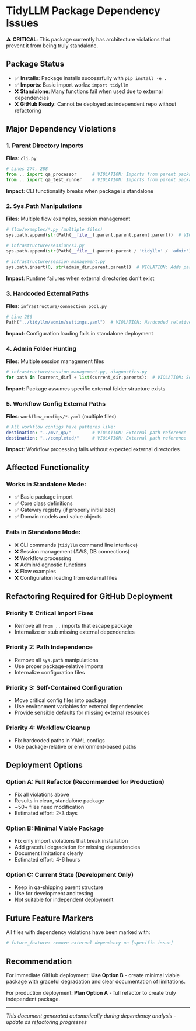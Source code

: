 # TidyLLM Package Dependency Issues

⚠️ **CRITICAL**: This package currently has architecture violations that prevent it from being truly standalone.

## Package Status
- ✅ **Installs**: Package installs successfully with `pip install -e .`
- ✅ **Imports**: Basic import works: `import tidyllm`
- ❌ **Standalone**: Many functions fail when used due to external dependencies
- ❌ **GitHub Ready**: Cannot be deployed as independent repo without refactoring

## Major Dependency Violations

### 1. Parent Directory Imports
**Files**: `cli.py`
```python
# Lines 274, 288
from .. import qa_processor      # VIOLATION: Imports from parent package
from .. import qa_test_runner    # VIOLATION: Imports from parent package
```
**Impact**: CLI functionality breaks when package is standalone

### 2. Sys.Path Manipulations
**Files**: Multiple flow examples, session management
```python
# flow/examples/*.py (multiple files)
sys.path.append(str(Path(__file__).parent.parent.parent.parent))  # VIOLATION: Goes 4 levels up

# infrastructure/session/s3.py
sys.path.append(str(Path(__file__).parent.parent / 'tidyllm' / 'admin'))  # VIOLATION: Assumes parent structure

# infrastructure/session_management.py
sys.path.insert(0, str(admin_dir.parent.parent))  # VIOLATION: Adds parent.parent to path
```
**Impact**: Runtime failures when external directories don't exist

### 3. Hardcoded External Paths
**Files**: `infrastructure/connection_pool.py`
```python
# Line 286
Path("../tidyllm/admin/settings.yaml")  # VIOLATION: Hardcoded relative path outside package
```
**Impact**: Configuration loading fails in standalone deployment

### 4. Admin Folder Hunting
**Files**: Multiple session management files
```python
# infrastructure/session_management.py, diagnostics.py
for path in [current_dir] + list(current_dir.parents):  # VIOLATION: Searches up directory tree
```
**Impact**: Package assumes specific external folder structure exists

### 5. Workflow Config External Paths
**Files**: `workflow_configs/*.yaml` (multiple files)
```yaml
# All workflow configs have patterns like:
destination: "../mvr_qa/"        # VIOLATION: External path reference
destination: "../completed/"     # VIOLATION: External path reference
```
**Impact**: Workflow processing fails without expected external directories

## Affected Functionality

### Works in Standalone Mode:
- ✅ Basic package import
- ✅ Core class definitions
- ✅ Gateway registry (if properly initialized)
- ✅ Domain models and value objects

### Fails in Standalone Mode:
- ❌ CLI commands (`tidyllm` command line interface)
- ❌ Session management (AWS, DB connections)
- ❌ Workflow processing
- ❌ Admin/diagnostic functions
- ❌ Flow examples
- ❌ Configuration loading from external files

## Refactoring Required for GitHub Deployment

### Priority 1: Critical Import Fixes
- Remove all `from ..` imports that escape package
- Internalize or stub missing external dependencies

### Priority 2: Path Independence
- Remove all `sys.path` manipulations
- Use proper package-relative imports
- Internalize configuration files

### Priority 3: Self-Contained Configuration
- Move critical config files into package
- Use environment variables for external dependencies
- Provide sensible defaults for missing external resources

### Priority 4: Workflow Cleanup
- Fix hardcoded paths in YAML configs
- Use package-relative or environment-based paths

## Deployment Options

### Option A: Full Refactor (Recommended for Production)
- Fix all violations above
- Results in clean, standalone package
- ~50+ files need modification
- Estimated effort: 2-3 days

### Option B: Minimal Viable Package
- Fix only import violations that break installation
- Add graceful degradation for missing dependencies
- Document limitations clearly
- Estimated effort: 4-6 hours

### Option C: Current State (Development Only)
- Keep in qa-shipping parent structure
- Use for development and testing
- Not suitable for independent deployment

## Future Feature Markers

All files with dependency violations have been marked with:
```python
# future_feature: remove external dependency on [specific issue]
```

## Recommendation

For immediate GitHub deployment: **Use Option B** - create minimal viable package with graceful degradation and clear documentation of limitations.

For production deployment: **Plan Option A** - full refactor to create truly independent package.

---
*This document generated automatically during dependency analysis - update as refactoring progresses*